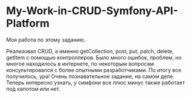 # My-Work-in-CRUD-Symfony-API-Platform
Моя работа по этому заданию.

Реализовал CRUD, а именно getCollection, post, put, patch, delete, getItem с помощью контроллеров. Было много ошибок, проблем, но многое находилось в интернете, по некоторым вопросам консультировался с более опытными разработчиками. По итогу все получилось, ура! Очень познавательное задание, на самом деле. Теперь интересно узнать, у симфони все плюс минус также работает под капотом или нет. 
